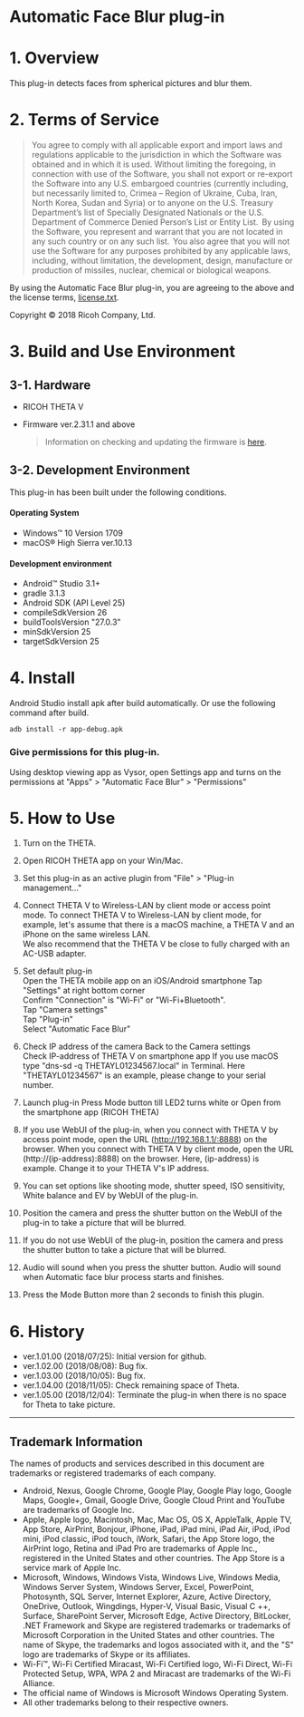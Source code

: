 # Automatic Face Blur plug-in

# 1. Overview
This plug-in detects faces from spherical pictures and blur them.

# 2. Terms of Service

> You agree to comply with all applicable export and import laws and regulations applicable to the jurisdiction in which the Software was obtained and in which it is used. Without limiting the foregoing, in connection with use of the Software, you shall not export or re-export the Software into any U.S. embargoed countries (currently including, but necessarily limited to, Crimea – Region of Ukraine, Cuba, Iran, North Korea, Sudan and Syria) or to anyone on the U.S. Treasury Department’s list of Specially Designated Nationals or the U.S. Department of Commerce Denied Person’s List or Entity List.  By using the Software, you represent and warrant that you are not located in any such country or on any such list.  You also agree that you will not use the Software for any purposes prohibited by any applicable laws, including, without limitation, the development, design, manufacture or production of missiles, nuclear, chemical or biological weapons.

By using the Automatic Face Blur plug-in, you are agreeing to the above and the license terms, [license.txt](license.txt).

Copyright &copy; 2018 Ricoh Company, Ltd.

# 3. Build and Use Environment

## 3-1. Hardware

* RICOH THETA V
* Firmware ver.2.31.1 and above

    > Information on checking and updating the firmware is [here](https://theta360.com/en/support/manual/v/content/pc/pc_09.html).

## 3-2.  Development Environment

This plug-in has been built under the following conditions.

#### Operating System

* Windows&trade; 10 Version 1709
* macOS&reg; High Sierra ver.10.13

#### Development environment

* Android&trade; Studio 3.1+
* gradle 3.1.3
* Android SDK (API Level 25)
* compileSdkVersion 26
* buildToolsVersion "27.0.3"
* minSdkVersion 25
* targetSdkVersion 25

# 4. Install
Android Studio install apk after build automatically. Or use the following command after build.

```
adb install -r app-debug.apk
```

### Give permissions for this plug-in.

  Using desktop viewing app as Vysor, open Settings app and turns on the permissions at "Apps" > "Automatic Face Blur" > "Permissions"

# 5. How to Use
1. Turn on the THETA.
2. Open RICOH THETA app on your Win/Mac.
3. Set this plug-in as an active plugin from "File" > "Plug-in management..."
4. Connect THETA V to Wireless-LAN by client mode or access point mode.
   To connect THETA V to Wireless-LAN by client mode,
   for example, let's assume that there is a macOS machine,
   a THETA V and an iPhone on the same wireless LAN.  
   We also recommend that the THETA V be close to fully charged with an AC-USB adapter.
5. Set default plug-in  
   Open the THETA mobile app on an iOS/Android smartphone
   Tap "Settings" at right bottom corner  
   Confirm "Connection" is "Wi-Fi" or "Wi-Fi+Bluetooth".  
   Tap "Camera settings"  
   Tap "Plug-in"  
   Select "Automatic Face Blur"  
6. Check IP address of the camera
   Back to the Camera settings  
   Check IP-address of THETA V on smartphone app
   If you use macOS type "dns-sd -q THETAYL01234567.local" in Terminal. Here "THETAYL01234567" is an example, please change to your serial number.
7. Launch plug-in
      Press Mode button till LED2 turns white or Open from the smartphone app (RICOH THETA)

8. If you use WebUI of the plug-in,
    when you connect with THETA V by access point mode,
    open the URL (http://192.168.1.1/:8888) on the browser.
    When you connect with THETA V by client mode,
    open the URL (http://(ip-address):8888) on the browser.
    Here, (ip-address) is example. Change it to your THETA V's IP address.
9. You can set options like shooting mode, shutter speed, ISO sensitivity, White balance and EV by WebUI of the plug-in.
10. Position the camera and press the shutter button on the WebUI of the plug-in to take a picture that will be blurred.
11. If you do not use WebUI of the plug-in,
    position the camera and press the shutter button to take a picture that will be blurred.
12. Audio will sound when you press the shutter button. Audio will sound when Automatic face blur process starts and finishes.
13. Press the Mode Button more than 2 seconds to finish this plugin.

# 6. History
* ver.1.01.00 (2018/07/25): Initial version for github.
* ver.1.02.00 (2018/08/08): Bug fix.
* ver.1.03.00 (2018/10/05): Bug fix.
* ver.1.04.00 (2018/11/05): Check remaining space of Theta.
* ver.1.05.00 (2018/12/04): Terminate the plug-in when there is no space for Theta to take picture.

---

## Trademark Information

The names of products and services described in this document are trademarks or registered trademarks of each company.

* Android, Nexus, Google Chrome, Google Play, Google Play logo, Google Maps, Google+, Gmail, Google Drive, Google Cloud Print and YouTube are trademarks of Google Inc.
* Apple, Apple logo, Macintosh, Mac, Mac OS, OS X, AppleTalk, Apple TV, App Store, AirPrint, Bonjour, iPhone, iPad, iPad mini, iPad Air, iPod, iPod mini, iPod classic, iPod touch, iWork, Safari, the App Store logo, the AirPrint logo, Retina and iPad Pro are trademarks of Apple Inc., registered in the United States and other countries. The App Store is a service mark of Apple Inc.
* Microsoft, Windows, Windows Vista, Windows Live, Windows Media, Windows Server System, Windows Server, Excel, PowerPoint, Photosynth, SQL Server, Internet Explorer, Azure, Active Directory, OneDrive, Outlook, Wingdings, Hyper-V, Visual Basic, Visual C ++, Surface, SharePoint Server, Microsoft Edge, Active Directory, BitLocker, .NET Framework and Skype are registered trademarks or trademarks of Microsoft Corporation in the United States and other countries. The name of Skype, the trademarks and logos associated with it, and the "S" logo are trademarks of Skype or its affiliates.
* Wi-Fi™, Wi-Fi Certified Miracast, Wi-Fi Certified logo, Wi-Fi Direct, Wi-Fi Protected Setup, WPA, WPA 2 and Miracast are trademarks of the Wi-Fi Alliance.
* The official name of Windows is Microsoft Windows Operating System.
* All other trademarks belong to their respective owners.
